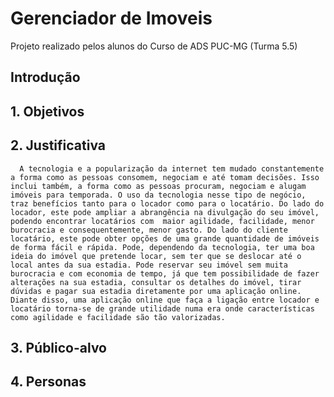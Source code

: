 # Gerenciador de Imoveis
Projeto realizado pelos alunos do Curso de ADS PUC-MG (Turma 5.5)
## Introdução
## 1. Objetivos
## 2. Justificativa
      A tecnologia e a popularização da internet tem mudado constantemente a forma como as pessoas consomem, negociam e até tomam decisões. Isso inclui também, a forma como as pessoas procuram, negociam e alugam imóveis para temporada. O uso da tecnologia nesse tipo de negócio, traz benefícios tanto para o locador como para o locatário. Do lado do locador, este pode ampliar a abrangência na divulgação do seu imóvel, podendo encontrar locatários com  maior agilidade, facilidade, menor burocracia e consequentemente, menor gasto. Do lado do cliente locatário, este pode obter opções de uma grande quantidade de imóveis de forma fácil e rápida. Pode, dependendo da tecnologia, ter uma boa ideia do imóvel que pretende locar, sem ter que se deslocar até o local antes da sua estadia. Pode reservar seu imóvel sem muita burocracia e com economia de tempo, já que tem possibilidade de fazer alterações na sua estadia, consultar os detalhes do imóvel, tirar dúvidas e pagar sua estadia diretamente por uma aplicação online. Diante disso, uma aplicação online que faça a ligação entre locador e locatário torna-se de grande utilidade numa era onde características como agilidade e facilidade são tão valorizadas.
## 3. Público-alvo
## 4. Personas
